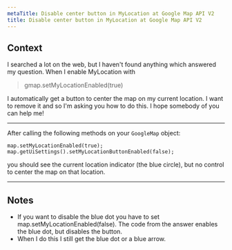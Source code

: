 ```yaml
---
metaTitle: Disable center button in MyLocation at Google Map API V2
title: Disable center button in MyLocation at Google Map API V2
---
```


## Context

I searched a lot on the web, but I haven't found anything which answered my question.
When I enable MyLocation with 



> 
> gmap.setMyLocationEnabled(true)
> 
> 
> 


I automatically get a button to center the map on my current location.
I want to remove it and so I'm asking you how to do this.
I hope somebody of you can help me!



---

After calling the following methods on your `GoogleMap` object:



```
map.setMyLocationEnabled(true);
map.getUiSettings().setMyLocationButtonEnabled(false);

```

you should see the current location indicator (the blue circle), but no control to center the map on that location.



---

## Notes

-  If you want to disable the blue dot you have to set map.setMyLocationEnabled(false). The code from the answer enables the blue dot, but disables the button.
- When I do this I still get the blue dot or a blue arrow.
